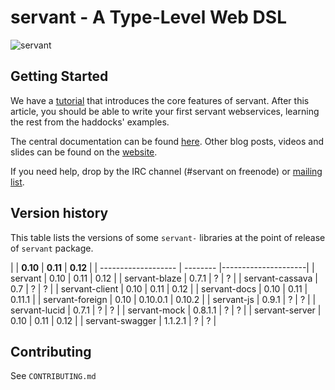 # servant - A Type-Level Web DSL

![servant](https://raw.githubusercontent.com/haskell-servant/servant/master/servant.png)

## Getting Started

We have a [tutorial](http://haskell-servant.readthedocs.org/en/stable/tutorial/index.html) that
introduces the core features of servant. After this article, you should be able
to write your first servant webservices, learning the rest from the haddocks'
examples.

The central documentation can be found [here](http://haskell-servant.readthedocs.org/).
Other blog posts, videos and slides can be found on the
[website](http://haskell-servant.github.io/).

If you need help, drop by the IRC channel (#servant on freenode) or [mailing
list](https://groups.google.com/forum/#!forum/haskell-servant).

## Version history

This table lists the versions of some `servant-` libraries at the point of
release of `servant` package.

|                     | **0.10** | **0.11** | **0.12** |
| ------------------- | -------- |---------------------|
| servant             | 0.10     | 0.11     | 0.12     |
| servant-blaze       | 0.7.1    | ?        | ?        |
| servant-cassava     | 0.7      | ?        | ?        |
| servant-client      | 0.10     | 0.11     | 0.12     |
| servant-docs        | 0.10     | 0.11     | 0.11.1   |
| servant-foreign     | 0.10     | 0.10.0.1 | 0.10.2   |
| servant-js          | 0.9.1    | ?        | ?        |
| servant-lucid       | 0.7.1    | ?        | ?        |
| servant-mock        | 0.8.1.1  | ?        | ?        |
| servant-server      | 0.10     | 0.11     | 0.12     |
| servant-swagger     | 1.1.2.1  | ?        | ?        |

## Contributing

See `CONTRIBUTING.md`
